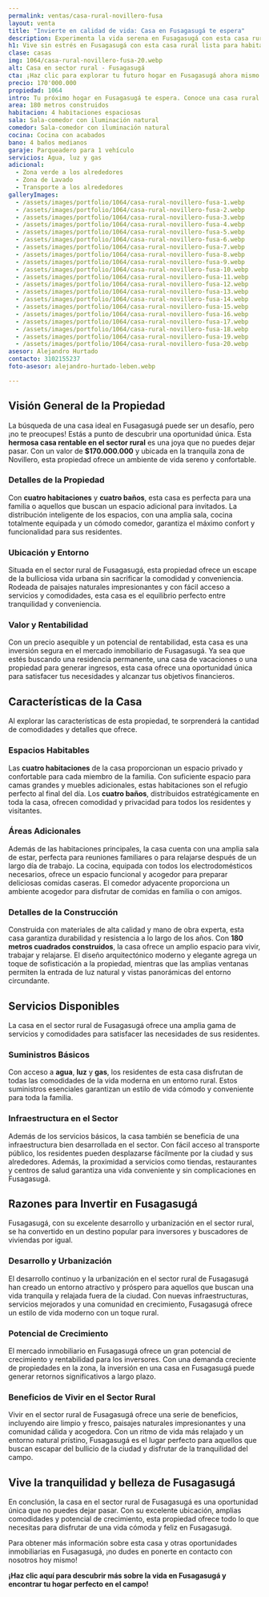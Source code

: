```yaml
---
permalink: ventas/casa-rural-novillero-fusa
layout: venta
title: "Invierte en calidad de vida: Casa en Fusagasugá te espera"
description: Experimenta la vida serena en Fusagasugá con esta casa rural. Descubre el equilibrio perfecto entre confort y naturaleza. ¡Haz clic para conocer más!
h1: Vive sin estrés en Fusagasugá con esta casa rural lista para habitar. ¡Haz clic y reserva tu visita hoy mismo!
clase: casas
img: 1064/casa-rural-novillero-fusa-20.webp
alt: Casa en sector rural - Fusagasugá
cta: ¡Haz clic para explorar tu futuro hogar en Fusagasugá ahora mismo!
precio: 170'000.000
propiedad: 1064
intro: Tu próximo hogar en Fusagasugá te espera. Conoce una casa rural con encanto y tranquilidad. ¡Sigue leyendo para saber más!
area: 180 metros construidos
habitacion: 4 habitaciones espaciosas 
sala: Sala-comedor con iluminación natural
comedor: Sala-comedor con iluminación natural
cocina: Cocina con acabados
bano: 4 baños medianos
garaje: Parqueadero para 1 vehículo
servicios: Agua, luz y gas 
adicional:
  - Zona verde a los alrededores
  - Zona de Lavado
  - Transporte a los alrededores
galleryImages:
  - /assets/images/portfolio/1064/casa-rural-novillero-fusa-1.webp
  - /assets/images/portfolio/1064/casa-rural-novillero-fusa-2.webp
  - /assets/images/portfolio/1064/casa-rural-novillero-fusa-3.webp
  - /assets/images/portfolio/1064/casa-rural-novillero-fusa-4.webp
  - /assets/images/portfolio/1064/casa-rural-novillero-fusa-5.webp
  - /assets/images/portfolio/1064/casa-rural-novillero-fusa-6.webp
  - /assets/images/portfolio/1064/casa-rural-novillero-fusa-7.webp
  - /assets/images/portfolio/1064/casa-rural-novillero-fusa-8.webp
  - /assets/images/portfolio/1064/casa-rural-novillero-fusa-9.webp
  - /assets/images/portfolio/1064/casa-rural-novillero-fusa-10.webp
  - /assets/images/portfolio/1064/casa-rural-novillero-fusa-11.webp
  - /assets/images/portfolio/1064/casa-rural-novillero-fusa-12.webp
  - /assets/images/portfolio/1064/casa-rural-novillero-fusa-13.webp
  - /assets/images/portfolio/1064/casa-rural-novillero-fusa-14.webp
  - /assets/images/portfolio/1064/casa-rural-novillero-fusa-15.webp
  - /assets/images/portfolio/1064/casa-rural-novillero-fusa-16.webp
  - /assets/images/portfolio/1064/casa-rural-novillero-fusa-17.webp
  - /assets/images/portfolio/1064/casa-rural-novillero-fusa-18.webp
  - /assets/images/portfolio/1064/casa-rural-novillero-fusa-19.webp
  - /assets/images/portfolio/1064/casa-rural-novillero-fusa-20.webp
asesor: Alejandro Hurtado
contacto: 3102155237
foto-asesor: alejandro-hurtado-leben.webp

---
```



## Visión General de la Propiedad

La búsqueda de una casa ideal en Fusagasugá puede ser un desafío, pero ¡no te preocupes! Estás a punto de descubrir una oportunidad única. Esta **hermosa casa rentable en el sector rural** es una joya que no puedes dejar pasar. Con un valor de **$170.000.000** y ubicada en la tranquila zona de Novillero, esta propiedad ofrece un ambiente de vida sereno y confortable.

### Detalles de la Propiedad

Con **cuatro habitaciones** y **cuatro baños**, esta casa es perfecta para una familia o aquellos que buscan un espacio adicional para invitados. La distribución inteligente de los espacios, con una amplia sala, cocina totalmente equipada y un cómodo comedor, garantiza el máximo confort y funcionalidad para sus residentes.

### Ubicación y Entorno

Situada en el sector rural de Fusagasugá, esta propiedad ofrece un escape de la bulliciosa vida urbana sin sacrificar la comodidad y conveniencia. Rodeada de paisajes naturales impresionantes y con fácil acceso a servicios y comodidades, esta casa es el equilibrio perfecto entre tranquilidad y conveniencia.

### Valor y Rentabilidad

Con un precio asequible y un potencial de rentabilidad, esta casa es una inversión segura en el mercado inmobiliario de Fusagasugá. Ya sea que estés buscando una residencia permanente, una casa de vacaciones o una propiedad para generar ingresos, esta casa ofrece una oportunidad única para satisfacer tus necesidades y alcanzar tus objetivos financieros.

## Características de la Casa

Al explorar las características de esta propiedad, te sorprenderá la cantidad de comodidades y detalles que ofrece.

### Espacios Habitables

Las **cuatro habitaciones** de la casa proporcionan un espacio privado y confortable para cada miembro de la familia. Con suficiente espacio para camas grandes y muebles adicionales, estas habitaciones son el refugio perfecto al final del día. Los **cuatro baños**, distribuidos estratégicamente en toda la casa, ofrecen comodidad y privacidad para todos los residentes y visitantes.

### Áreas Adicionales

Además de las habitaciones principales, la casa cuenta con una amplia sala de estar, perfecta para reuniones familiares o para relajarse después de un largo día de trabajo. La cocina, equipada con todos los electrodomésticos necesarios, ofrece un espacio funcional y acogedor para preparar deliciosas comidas caseras. El comedor adyacente proporciona un ambiente acogedor para disfrutar de comidas en familia o con amigos.

### Detalles de la Construcción

Construida con materiales de alta calidad y mano de obra experta, esta casa garantiza durabilidad y resistencia a lo largo de los años. Con **180 metros cuadrados construidos**, la casa ofrece un amplio espacio para vivir, trabajar y relajarse. El diseño arquitectónico moderno y elegante agrega un toque de sofisticación a la propiedad, mientras que las amplias ventanas permiten la entrada de luz natural y vistas panorámicas del entorno circundante.

## Servicios Disponibles

La casa en el sector rural de Fusagasugá ofrece una amplia gama de servicios y comodidades para satisfacer las necesidades de sus residentes.

### Suministros Básicos

Con acceso a **agua**, **luz** y **gas**, los residentes de esta casa disfrutan de todas las comodidades de la vida moderna en un entorno rural. Estos suministros esenciales garantizan un estilo de vida cómodo y conveniente para toda la familia.

### Infraestructura en el Sector

Además de los servicios básicos, la casa también se beneficia de una infraestructura bien desarrollada en el sector. Con fácil acceso al transporte público, los residentes pueden desplazarse fácilmente por la ciudad y sus alrededores. Además, la proximidad a servicios como tiendas, restaurantes y centros de salud garantiza una vida conveniente y sin complicaciones en Fusagasugá.

## Razones para Invertir en Fusagasugá

Fusagasugá, con su excelente desarrollo y urbanización en el sector rural, se ha convertido en un destino popular para inversores y buscadores de viviendas por igual.

### Desarrollo y Urbanización

El desarrollo continuo y la urbanización en el sector rural de Fusagasugá han creado un entorno atractivo y próspero para aquellos que buscan una vida tranquila y relajada fuera de la ciudad. Con nuevas infraestructuras, servicios mejorados y una comunidad en crecimiento, Fusagasugá ofrece un estilo de vida moderno con un toque rural.

### Potencial de Crecimiento

El mercado inmobiliario en Fusagasugá ofrece un gran potencial de crecimiento y rentabilidad para los inversores. Con una demanda creciente de propiedades en la zona, la inversión en una casa en Fusagasugá puede generar retornos significativos a largo plazo.

### Beneficios de Vivir en el Sector Rural

Vivir en el sector rural de Fusagasugá ofrece una serie de beneficios, incluyendo aire limpio y fresco, paisajes naturales impresionantes y una comunidad cálida y acogedora. Con un ritmo de vida más relajado y un entorno natural prístino, Fusagasugá es el lugar perfecto para aquellos que buscan escapar del bullicio de la ciudad y disfrutar de la tranquilidad del campo.


## Vive la tranquilidad y belleza de Fusagasugá 

En conclusión, la casa en el sector rural de Fusagasugá es una oportunidad única que no puedes dejar pasar. Con su excelente ubicación, amplias comodidades y potencial de crecimiento, esta propiedad ofrece todo lo que necesitas para disfrutar de una vida cómoda y feliz en Fusagasugá.

Para obtener más información sobre esta casa y otras oportunidades inmobiliarias en Fusagasugá, ¡no dudes en ponerte en contacto con nosotros hoy mismo!

**¡Haz clic aquí para descubrir más sobre la vida en Fusagasugá y encontrar tu hogar perfecto en el campo!**